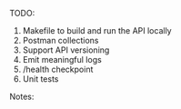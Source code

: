 TODO:

1. Makefile to build and run the API locally
2. Postman collections
3. Support API versioning
4. Emit meaningful logs
5. /health checkpoint
6. Unit tests

Notes:

